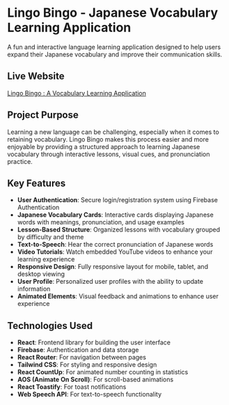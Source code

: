 # Lingo Bingo - Japanese Vocabulary Learning Application

A fun and interactive language learning application designed to help users expand their Japanese vocabulary and improve their communication skills.

## Live Website
[Lingo Bingo : A Vocabulary Learning Application](https://lingo-bingo-a-vocabulary-learning-app.netlify.app/)

## Project Purpose
Learning a new language can be challenging, especially when it comes to retaining vocabulary. Lingo Bingo makes this process easier and more enjoyable by providing a structured approach to learning Japanese vocabulary through interactive lessons, visual cues, and pronunciation practice.

## Key Features
- **User Authentication**: Secure login/registration system using Firebase Authentication
- **Japanese Vocabulary Cards**: Interactive cards displaying Japanese words with meanings, pronunciation, and usage examples
- **Lesson-Based Structure**: Organized lessons with vocabulary grouped by difficulty and theme
- **Text-to-Speech**: Hear the correct pronunciation of Japanese words
- **Video Tutorials**: Watch embedded YouTube videos to enhance your learning experience
- **Responsive Design**: Fully responsive layout for mobile, tablet, and desktop viewing
- **User Profile**: Personalized user profiles with the ability to update information
- **Animated Elements**: Visual feedback and animations to enhance user experience

## Technologies Used
- **React**: Frontend library for building the user interface
- **Firebase**: Authentication and data storage
- **React Router**: For navigation between pages
- **Tailwind CSS**: For styling and responsive design
- **React CountUp**: For animated number counting in statistics
- **AOS (Animate On Scroll)**: For scroll-based animations
- **React Toastify**: For toast notifications
- **Web Speech API**: For text-to-speech functionality

